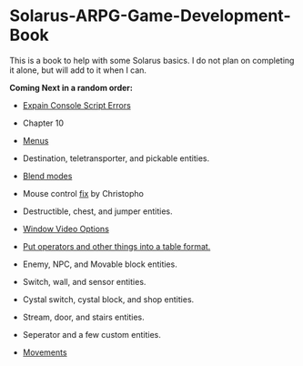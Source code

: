 # Solarus-ARPG-Game-Development-Book
This is a book to help with some Solarus basics. I do not plan on completing it alone, but will add to it when I can.

**Coming Next in a random order:**

- [Expain Console Script Errors](https://github.com/Zefk/Solarus-ARPG-Game-Development-Book_2/issues/2)

- Chapter 10

- [Menus](https://github.com/Zefk/Solarus-ARPG-Game-Development-Book_2/issues/8)

- Destination, teletransporter, and pickable entities.

- [Blend modes](https://github.com/Zefk/Solarus-ARPG-Game-Development-Book_2/issues/9)

- Mouse control [fix](https://github.com/Zefk/Solarus-ARPG-Game-Development-Book_2/issues/4) by Christopho

- Destructible, chest, and jumper entities.

- [Window Video Options](https://github.com/Zefk/Solarus-ARPG-Game-Development-Book_2/issues/7)

- [Put operators and other things into a table format.](https://github.com/Zefk/Solarus-ARPG-Game-Development-Book_2/issues/1)

- Enemy, NPC, and Movable block entities.

- Switch, wall, and sensor entities.

- Cystal switch, cystal block, and shop entities.

- Stream, door, and stairs entities.

- Seperator and a few custom entities.

- [Movements](https://github.com/Zefk/Solarus-ARPG-Game-Development-Book_2/issues/6)
